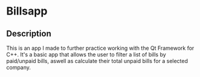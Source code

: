 # Billsapp

## Description

This is an app I made to further practice working with the Qt Framework for C++. It's a basic app that allows the user to filter a list of bills by paid/unpaid bills, aswell as calculate their total unpaid bills for a selected company.
